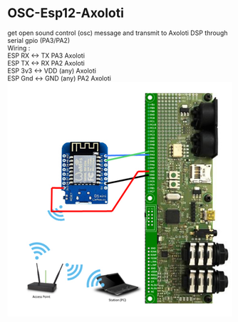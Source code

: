 # OSC-Esp12-Axoloti
get open sound control (osc) message and transmit to Axoloti DSP through serial gpio (PA3/PA2)<br />
Wiring :<br />
ESP RX <-> TX PA3 Axoloti<br />
ESP TX <-> RX PA2 Axoloti<br />
ESP 3v3 <-> VDD (any) Axoloti<br />
ESP Gnd <-> GND (any) PA2 Axoloti<br />
![alt text](https://github.com/gaeljaton/OSC-Esp12-Axoloti/blob/master/Axoloti_ESP8266.jpg)
